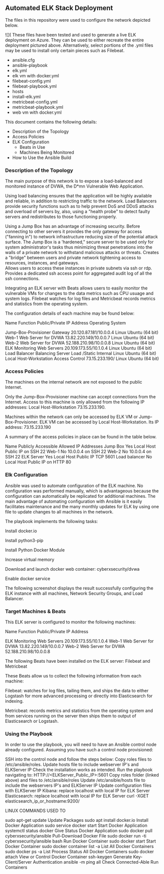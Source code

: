 
## Automated ELK Stack Deployment

The files in this repository were used to configure the network depicted below.

![](
These files have been tested and used to generate a live ELK deployment on Azure. They can be used to either recreate the entire deployment pictured above. Alternatively, select portions of the .yml files may be used to install only certain pieces such as Filebeat.
  
  - ansible.cfg
  - ansible-playbook
  - elk.yml
  - elk vm with docker.yml
  - filebeat-config.yml
  - filebeat-playbook.yml
  - hosts
  - install-elk.yml
  - metricbeat-config.yml
  - metricbeat-playbook.yml
  - web vm with docker.yml

This document contains the following details:

- Description of the Topology
- Access Policies
- ELK Configuration
  - Beats in Use
  - Machines Being Monitored
- How to Use the Ansible Build







### Description of the Topology

The main purpose of this network is to expose a load-balanced and monitored instance of DVWA, the D*mn Vulnerable Web Application.


Using load balancing ensures that the application will be highly available and reliable, in addition to restricting traffic to the network.  Load Balancers provide security functions such as to help prevent DoS and DDoS attacks and overload of servers by, also, using a "health probe" to detect faulty servers and redistributes to those functioning properly.


Using a Jump Box has an advantage of increasing security. Before connecting to other servers it provides the only gateway for access ("fanning in") to network infrastructure reducing size of the potential attack surface.
The Jump Box is a 'hardened," secure server to be used only for system administrator's tasks thus minimizing threat penetrations into the walls of a private network to withstand malicious attacks or threats. Creates a "bridge" between users and private network tightening access to resources, instances, and gateways.  
Allows users to access these instances in private subnets via ssh or rdp. Provides a dedicated ssh access point for aggregated audit log of all the ssh connections. 


Integrating an ELK server with Beats allows users to easily monitor the vulnerable VMs for changes to the data metrics such as CPU usuage and system logs.  Filebeat watches for log files and Metricbeat records metrics and statistics from the operating system. 


The configuration details of each machine may be found below:

Name
Function
Public/Private
 IP Address
Operating System

Jump-Box-Provisioner
Gateway
20.120.87.181/10.0.0.4
Linux Ubuntu (64 bit)
Web-1
Web Server for DVWA
13.82.220.149/10.0.0.7
Linux Ubuntu (64 bit)
Web-2
Web Server for DVWA
52.188.210.98/10.0.0.8
Linux Ubuntu (64 bit)
ELK
Monitoring Web Servers
20.109.173.55/10.1.0.4 
Linux Ubuntu (64 bit)
Load Balancer
Balancing Server Load
              /Static Internal
Linux Ubuntu (64 bit)
Local Host-Workstation
Access Control
73.15.233.190/
Linux Ubuntu (64 bit)














### Access Policies

The machines on the internal network are not exposed to the public Internet. 

Only the Jump-Box-Provisioner machine can accept connections from the Internet. Access to this machine is only allowed from the following IP addresses: Local Host-Workstation 73.15.233.190.

Machines within the network can only be accessed by ELK VM or Jump-Box-Provisioner.
ELK VM can be accessed by Local Host-Workstation.  Its IP address: 73.15.233.190

A summary of the access policies in place can be found in the table below.


Name
Publicly Accessible
Allowed IP Addresses
Jump Box
Yes
Local Host Public IP on SSH 22
Web-1
No
10.0.0.4 on SSH 22
Web-2
No
10.0.0.4 on SSH 22
ELK Server
Yes
Local Host Public IP TCP 5601
Load balancer
No
Local Host Public IP on HTTP 80



### Elk Configuration

Ansible was used to automate configuration of the ELK machine.  No configuration was performed manually, which is advantageous because the configuration can automatically be replicated for additional machines.
The main advantage of automating configuration with Ansible is it easily facilitates maintenance and the many monthly updates for ELK by using one file to update changes to all machines in the network.
 
The playbook implements the following tasks:

Install docker.io

Install python3-pip

Install Python Docker Module

Increase virtual memory

Download and launch docker web container: cyberxsecurity/dvwa

Enable docker service






The following screenshot displays the result successfully configuring the ELK instance with all machines, Network Security Groups, and Load Balancer. 






### Target Machines & Beats
This ELK server is configured to monitor the following machines:

Name
Function
Public/Private
 IP Address

ELK
Monitoring Web Servers
20.109.173.55/10.1.0.4 
Web-1
Web Server for DVWA
13.82.220.149/10.0.0.7
Web-2
Web Server for DVWA
52.188.210.98/10.0.0.8

The following Beats have been installed on the ELK server:  Filebeat and Metricbeat

These Beats allow us to collect the following information from each machine:

Filebeat: watches for log files, tailing them, and ships the data to either Logstash for more advanced processing or directly into Elasticsearch for indexing. 

Metricbeat: records metrics and statistics from the operating system and from services running on the server then ships them to output of Elasticsearch or Logstash. 









### Using the Playbook
In order to use the playbook, you will need to have an Ansible control node already configured. Assuming you have such a control node provisioned:

SSH into the control node and follow the steps below:
Copy roles files to /etc/ansible/roles. 
Update hosts file to include webserver IP's and ELKServer IP 
Check the installation works as intended.
Run the playbook navigating to:
HTTP://<ELKServer_Public_IP>:5601
Copy roles folder (linked above) and files to /etc/ansible/roles 
Update /etc/ansible/hosts file to include the webservers IP's and ELKServer IP 
Update configuration files with ELKServer IP 
Kibana: replace localhost with local IP for ELK Server 
Elasticsearch: replace localhost with local IP for ELK Server
             curl -XGET elasticsearch_ip_or_hostname:9200/








LINUX COMMANDS                                                            USED TO

sudo apt-get update                                                           Update Packages
sudo apt install docker.io                                                    Install Docker Application
sudo service docker start                                                   Start Docker Application
systemctl status docker                                                      Give Status Docker Application
sudo docker pull cyberxsecurity/ansible                             Pull-Download Docker File
sudo docker run -ti cyberxsecurity/ansible bash                 Run Docker Container
sudo docker start <Docker Container>                               Start Docker Container
sudo docker container list -a                                                List All Docker Containers
sudo docker ps -a                                                                List Process Status All Docker Containers
sudo docker attach <Docker Container>                             View or Control Docker Container
ssh-keygen                                                                          Generate Key-Client/Server Authentication
ansible -m ping all                                                               Check Connected-Able Run Containers
